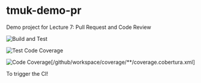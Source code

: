 # tmuk-demo-pr
Demo project for Lecture 7: Pull Request and Code Review

![Build and Test](https://github.com/mtaromi/tmuk-demo-pr/actions/workflows/build.yml/badge.svg)


![Test Code Coverage](https://img.shields.io/badge/Code%20Coverage-83%25-success?style=flat)

![Code Coverage](https://img.shields.io/badge/Code%20Coverage-92%25-success?style=flat)[/github/workspace/coverage/**/coverage.cobertura.xml]

To trigger the CI!

